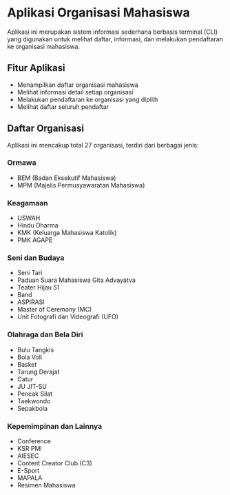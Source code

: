 # Aplikasi Organisasi Mahasiswa 
Aplikasi ini merupakan sistem informasi sederhana berbasis terminal (CLI) yang digunakan untuk melihat daftar, informasi, dan melakukan pendaftaran ke organisasi mahasiswa.

## Fitur Aplikasi

- Menampilkan daftar organisasi mahasiswa
- Melihat informasi detail setiap organisasi
- Melakukan pendaftaran ke organisasi yang dipilih
- Melihat daftar seluruh pendaftar

## Daftar Organisasi

Aplikasi ini mencakup total 27 organisasi, terdiri dari berbagai jenis:

### Ormawa
- BEM (Badan Eksekutif Mahasiswa)
- MPM (Majelis Permusyawaratan Mahasiswa)

### Keagamaan
- USWAH
- Hindu Dharma
- KMK (Keluarga Mahasiswa Katolik)
- PMK AGAPE

### Seni dan Budaya
- Seni Tari 
- Paduan Suara Mahasiswa Gita Advayatva
- Teater Hijau 51
- Band
- ASPIRASI
- Master of Ceremony (MC)
- Unit Fotografi dan Videografi (UFO)

### Olahraga dan Bela Diri
- Bulu Tangkis
- Bola Voli
- Basket 
- Tarung Derajat
- Catur
- JU JIT-SU
- Pencak Silat
- Taekwondo
- Sepakbola

### Kepemimpinan dan Lainnya
- Conference
- KSR PMI 
- AIESEC
- Content Creator Club (C3)
- E-Sport
- MAPALA
- Resimen Mahasiswa
